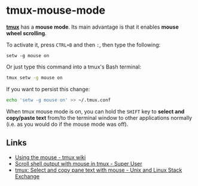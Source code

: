 # tmux-mouse-mode

[**tmux**](https://github.com/tmux/tmux) has a **mouse mode**. Its main advantage is that it enables **mouse wheel scrolling**.

To activate it, press `CTRL+B` and then `:`, then type the following:

```
setw -g mouse on
```

Or just type this command into a tmux's Bash terminal:

```bash
tmux setw -g mouse on
```

If you want to persist this change:

```bash
echo 'setw -g mouse on' >> ~/.tmux.conf
```

When tmux mouse mode is on, you can hold the `SHIFT` key to **select and copy/paste text** from/to the terminal window to other applications normally (i.e. as you would do if the mouse mode was off).

## Links

- [Using the mouse - tmux wiki](https://github.com/tmux/tmux/wiki/Getting-Started#using-the-mouse)
- [Scroll shell output with mouse in tmux - Super User](https://superuser.com/questions/210125/scroll-shell-output-with-mouse-in-tmux/217269#217269)
- [tmux: Select and copy pane text with mouse - Unix and Linux Stack Exchange](https://unix.stackexchange.com/questions/478922/tmux-select-and-copy-pane-text-with-mouse/480200#480200)
